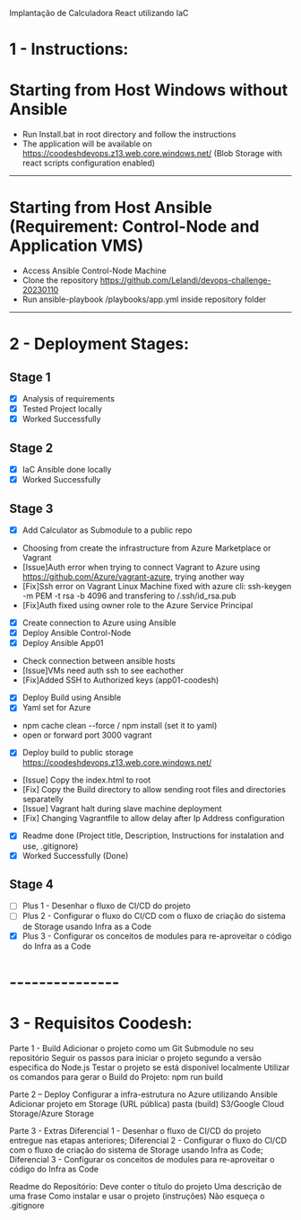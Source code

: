 Implantação de Calculadora React utilizando IaC

# 1 - Instructions:
# Starting from Host Windows without Ansible
- Run Install.bat in root directory and follow the instructions
- The application will be available on https://coodeshdevops.z13.web.core.windows.net/ (Blob Storage with react scripts configuration enabled)
-----------------------------------------------------
# Starting from Host Ansible (Requirement: Control-Node and Application VMS)
- Access Ansible Control-Node Machine
- Clone the repository https://github.com/Lelandi/devops-challenge-20230110
- Run ansible-playbook /playbooks/app.yml inside repository folder
-----------------------------------------------------

# 2 - Deployment Stages: 
## Stage 1
- [X] Analysis of requirements 
- [X] Tested Project locally 
- [X] Worked Successfully 

## Stage 2
- [X] IaC Ansible done locally 
- [X] Worked Successfully 

## Stage 3
- [X] Add Calculator as Submodule to a public repo
- Choosing from create the infrastructure from Azure Marketplace or Vagrant 
- [Issue]Auth error when trying to connect Vagrant to Azure using https://github.com/Azure/vagrant-azure, trying another way
- [Fix]Ssh error on Vagrant Linux Machine fixed with azure cli: ssh-keygen -m PEM -t rsa -b 4096 and transfering to /.ssh/id_rsa.pub
- [Fix]Auth fixed using owner role to the Azure Service Principal
- [X] Create connection to Azure using Ansible
- [X] Deploy Ansible Control-Node
- [X] Deploy Ansible App01
- Check connection between ansible hosts
- [Issue]VMs need auth ssh to see eachother
- [Fix]Added SSH to Authorized keys (app01-coodesh)
- [X] Deploy Build using Ansible
- [X] Yaml set for Azure
- npm cache clean --force / npm install (set it to yaml)
- open or forward port 3000 vagrant
- [X] Deploy build to public storage https://coodeshdevops.z13.web.core.windows.net/
- [Issue] Copy the index.html to root
- [Fix] Copy the Build directory to allow sending root files and directories separatelly
- [Issue] Vagrant halt during slave machine deployment
- [Fix] Changing Vagrantfile to allow delay after Ip Address configuration
- [X] Readme done (Project title, Description, Instructions for instalation and use, .gitignore) 
- [X] Worked Successfully (Done)

## Stage 4
- [ ] Plus 1 - Desenhar o fluxo de CI/CD do projeto
- [ ] Plus 2 - Configurar o fluxo do CI/CD com o fluxo de criação do sistema de Storage usando Infra as a Code
- [X] Plus 3 - Configurar os conceitos de modules para re-aproveitar o código do Infra as a Code

# ---------------
# 3 - Requisitos Coodesh:

Parte 1 - Build 
Adicionar o projeto como um Git Submodule no seu repositório
Seguir os passos para iniciar o projeto segundo a versão especifica do Node.js
Testar o projeto se está disponível localmente
Utilizar os comandos para gerar o Build do Projeto: npm run build

Parte 2 – Deploy
Configurar a infra-estrutura no Azure utilizando Ansible
Adicionar projeto em Storage (URL pública) pasta (build)
S3/Google Cloud Storage/Azure Storage

Parte 3 - Extras
Diferencial 1 - Desenhar o fluxo de CI/CD do projeto entregue nas etapas anteriores;
Diferencial 2 - Configurar o fluxo do CI/CD com o fluxo de criação do sistema de Storage usando Infra as Code;
Diferencial 3 - Configurar os conceitos de modules para re-aproveitar o código do Infra as Code

Readme do Repositório:
Deve conter o título do projeto
Uma descrição de uma frase
Como instalar e usar o projeto (instruções)
Não esqueça o .gitignore
